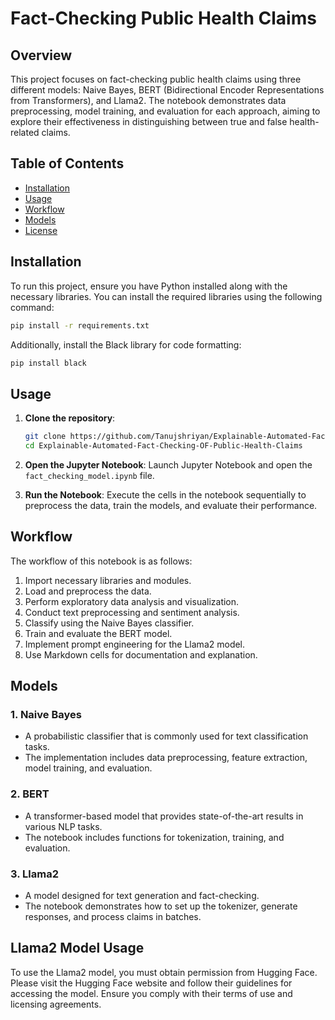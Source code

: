 # Fact-Checking Public Health Claims

## Overview
This project focuses on fact-checking public health claims using three different models: Naive Bayes, BERT (Bidirectional Encoder Representations from Transformers), and Llama2. The notebook demonstrates data preprocessing, model training, and evaluation for each approach, aiming to explore their effectiveness in distinguishing between true and false health-related claims.

## Table of Contents
- [Installation](#installation)
- [Usage](#usage)
- [Workflow](#workflow)
- [Models](#models)
- [License](#license)

## Installation
To run this project, ensure you have Python installed along with the necessary libraries. You can install the required libraries using the following command:

```bash
pip install -r requirements.txt
```

Additionally, install the Black library for code formatting:

```bash
pip install black
```


## Usage
1. **Clone the repository**:
   ```bash
   git clone https://github.com/Tanujshriyan/Explainable-Automated-Fact-Checking-OF-Public-Health-Claims.git
   cd Explainable-Automated-Fact-Checking-OF-Public-Health-Claims
   ```

2. **Open the Jupyter Notebook**:
   Launch Jupyter Notebook and open the `fact_checking_model.ipynb` file.

3. **Run the Notebook**:
   Execute the cells in the notebook sequentially to preprocess the data, train the models, and evaluate their performance.

## Workflow
The workflow of this notebook is as follows:
1. Import necessary libraries and modules.
2. Load and preprocess the data.
3. Perform exploratory data analysis and visualization.
4. Conduct text preprocessing and sentiment analysis.
5. Classify using the Naive Bayes classifier.
6. Train and evaluate the BERT model.
7. Implement prompt engineering for the Llama2 model.
8. Use Markdown cells for documentation and explanation.

## Models
### 1. Naive Bayes
- A probabilistic classifier that is commonly used for text classification tasks.
- The implementation includes data preprocessing, feature extraction, model training, and evaluation.

### 2. BERT
- A transformer-based model that provides state-of-the-art results in various NLP tasks.
- The notebook includes functions for tokenization, training, and evaluation.

### 3. Llama2
- A model designed for text generation and fact-checking.
- The notebook demonstrates how to set up the tokenizer, generate responses, and process claims in batches.

## Llama2 Model Usage
To use the Llama2 model, you must obtain permission from Hugging Face. Please visit the Hugging Face website and follow their guidelines for accessing the model. Ensure you comply with their terms of use and licensing agreements.
